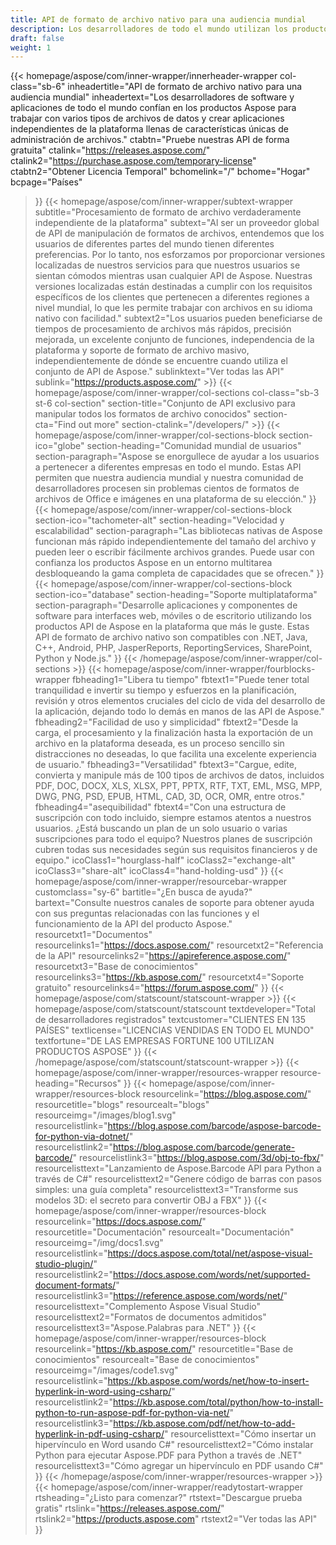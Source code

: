 ```yaml
---
title: API de formato de archivo nativo para una audiencia mundial
description: Los desarrolladores de todo el mundo utilizan los productos API de gestión de formatos de archivo nativos de Aspose para manipular documentos e imágenes en todas las plataformas populares.
draft: false
weight: 1
---
```

{{< homepage/aspose/com/inner-wrapper/innerheader-wrapper col-class="sb-6"
  inheadertitle="API de formato de archivo nativo para una audiencia mundial"
  inheadertext="Los desarrolladores de software y aplicaciones de todo el mundo confían en los productos Aspose para trabajar con varios tipos de archivos de datos y crear aplicaciones independientes de la plataforma llenas de características únicas de administración de archivos."
  ctabtn="Pruebe nuestras API de forma gratuita"
  ctalink="https://releases.aspose.com/"
  ctalink2="https://purchase.aspose.com/temporary-license"
  ctabtn2="Obtener Licencia Temporal"
  bchomelink="/"
  bchome="Hogar"
  bcpage="Países"
  >}}
   {{< homepage/aspose/com/inner-wrapper/subtext-wrapper
   subtitle="Procesamiento de formato de archivo verdaderamente independiente de la plataforma"
   subtext="Al ser un proveedor global de API de manipulación de formatos de archivos, entendemos que los usuarios de diferentes partes del mundo tienen diferentes preferencias. Por lo tanto, nos esforzamos por proporcionar versiones localizadas de nuestros servicios para que nuestros usuarios se sientan cómodos mientras usan cualquier API de Aspose. Nuestras versiones localizadas están destinadas a cumplir con los requisitos específicos de los clientes que pertenecen a diferentes regiones a nivel mundial, lo que les permite trabajar con archivos en su idioma nativo con facilidad."
   subtext2="Los usuarios pueden beneficiarse de tiempos de procesamiento de archivos más rápidos, precisión mejorada, un excelente conjunto de funciones, independencia de la plataforma y soporte de formato de archivo masivo, independientemente de dónde se encuentre cuando utiliza el conjunto de API de Aspose."
   sublinktext="Ver todas las API"
   sublink="https://products.aspose.com/" >}} 
{{< homepage/aspose/com/inner-wrapper/col-sections col-class="sb-3 st-6 col-section"
section-title="Conjunto de API exclusivo para manipular todos los formatos de archivo conocidos"
section-cta="Find out more"
section-ctalink="/developers/" >}}
{{< homepage/aspose/com/inner-wrapper/col-sections-block section-ico="globe"
section-heading="Comunidad mundial de usuarios"
section-paragraph="Aspose se enorgullece de ayudar a los usuarios a pertenecer a diferentes empresas en todo el mundo. Estas API permiten que nuestra audiencia mundial y nuestra comunidad de desarrolladores procesen sin problemas cientos de formatos de archivos de Office e imágenes en una plataforma de su elección."
>}}
{{< homepage/aspose/com/inner-wrapper/col-sections-block section-ico="tachometer-alt"
section-heading="Velocidad y escalabilidad"
section-paragraph="Las bibliotecas nativas de Aspose funcionan más rápido independientemente del tamaño del archivo y pueden leer o escribir fácilmente archivos grandes. Puede usar con confianza los productos Aspose en un entorno multitarea desbloqueando la gama completa de capacidades que se ofrecen."
>}}
{{< homepage/aspose/com/inner-wrapper/col-sections-block section-ico="database"
section-heading="Soporte multiplataforma"
section-paragraph="Desarrolle aplicaciones y componentes de software para interfaces web, móviles o de escritorio utilizando los productos API de Aspose en la plataforma que más le guste. Estas API de formato de archivo nativo son compatibles con .NET, Java, C++, Android, PHP, JasperReports, ReportingServices, SharePoint, Python y Node.js."
>}}
{{< /homepage/aspose/com/inner-wrapper/col-sections >}}
{{< homepage/aspose/com/inner-wrapper/fourblocks-wrapper
fbheading1="Libera tu tiempo"
fbtext1="Puede tener total tranquilidad e invertir su tiempo y esfuerzos en la planificación, revisión y otros elementos cruciales del ciclo de vida del desarrollo de la aplicación, dejando todo lo demás en manos de las API de Aspose."
fbheading2="Facilidad de uso y simplicidad"
fbtext2="Desde la carga, el procesamiento y la finalización hasta la exportación de un archivo en la plataforma deseada, es un proceso sencillo sin distracciones no deseadas, lo que facilita una excelente experiencia de usuario."
fbheading3="Versatilidad"
fbtext3="Cargue, edite, convierta y manipule más de 100 tipos de archivos de datos, incluidos PDF, DOC, DOCX, XLS, XLSX, PPT, PPTX, RTF, TXT, EML, MSG, MPP, DWG, PNG, PSD, EPUB, HTML, CAD, 3D, OCR, OMR, entre otros."
fbheading4="asequibilidad"
fbtext4="Con una estructura de suscripción con todo incluido, siempre estamos atentos a nuestros usuarios. ¿Está buscando un plan de un solo usuario o varias suscripciones para todo el equipo? Nuestros planes de suscripción cubren todas sus necesidades según sus requisitos financieros y de equipo."
icoClass1="hourglass-half" icoClass2="exchange-alt" icoClass3="share-alt" icoClass4="hand-holding-usd"
>}} 
{{< homepage/aspose/com/inner-wrapper/resourcebar-wrapper customclass="sy-6"
bartitle="¿En busca de ayuda?"
bartext="Consulte nuestros canales de soporte para obtener ayuda con sus preguntas relacionadas con las funciones y el funcionamiento de la API del producto Aspose."
resourcetxt1="Documentos"
resourcelinks1="https://docs.aspose.com/"
resourcetxt2="Referencia de la API"
resourcelinks2="https://apireference.aspose.com/"
resourcetxt3="Base de conocimientos"
resourcelinks3="https://kb.aspose.com/"
resourcetxt4="Soporte gratuito"
resourcelinks4="https://forum.aspose.com/"
>}}
{{< homepage/aspose/com/statscount/statscount-wrapper >}}
{{< homepage/aspose/com/statscount/statscount
textdeveloper="Total de desarrolladores registrados"
textcustomer="CLIENTES EN 135 PAÍSES"
textlicense="LICENCIAS VENDIDAS EN TODO EL MUNDO"
textfortune="DE LAS EMPRESAS FORTUNE 100 UTILIZAN PRODUCTOS ASPOSE"
>}}
{{< /homepage/aspose/com/statscount/statscount-wrapper >}}
{{< homepage/aspose/com/inner-wrapper/resources-wrapper
resource-heading="Recursos"
>}}
{{< homepage/aspose/com/inner-wrapper/resources-block resourcelink="https://blog.aspose.com/"
resourcetitle="blogs"
resourcealt="blogs"
resourceimg="/images/blog1.svg" resourcelistlink="https://blog.aspose.com/barcode/aspose-barcode-for-python-via-dotnet/" resourcelistlink2="https://blog.aspose.com/barcode/generate-barcode/" resourcelistlink3="https://blog.aspose.com/3d/obj-to-fbx/"
resourcelisttext="Lanzamiento de Aspose.Barcode API para Python a través de C#"
resourcelisttext2="Genere código de barras con pasos simples: una guía completa"
resourcelisttext3="Transforme sus modelos 3D: el secreto para convertir OBJ a FBX"
>}}
{{< homepage/aspose/com/inner-wrapper/resources-block resourcelink="https://docs.aspose.com/"
resourcetitle="Documentación"
resourcealt="Documentación"
resourceimg="/img/docs1.svg" resourcelistlink="https://docs.aspose.com/total/net/aspose-visual-studio-plugin/" resourcelistlink2="https://docs.aspose.com/words/net/supported-document-formats/" resourcelistlink3="https://reference.aspose.com/words/net/"
resourcelisttext="Complemento Aspose Visual Studio"
resourcelisttext2="Formatos de documentos admitidos"
resourcelisttext3="Aspose.Palabras para .NET"
>}}
{{< homepage/aspose/com/inner-wrapper/resources-block resourcelink="https://kb.aspose.com/"
resourcetitle="Base de conocimientos"
resourcealt="Base de conocimientos"
resourceimg="/images/code1.svg" resourcelistlink="https://kb.aspose.com/words/net/how-to-insert-hyperlink-in-word-using-csharp/" resourcelistlink2="https://kb.aspose.com/total/python/how-to-install-python-to-run-aspose-pdf-for-python-via-net/" resourcelistlink3="https://kb.aspose.com/pdf/net/how-to-add-hyperlink-in-pdf-using-csharp/"
resourcelisttext="Cómo insertar un hipervínculo en Word usando C#"
resourcelisttext2="Cómo instalar Python para ejecutar Aspose.PDF para Python a través de .NET"
resourcelisttext3="Cómo agregar un hipervínculo en PDF usando C#"
>}}
{{< /homepage/aspose/com/inner-wrapper/resources-wrapper >}}
{{< homepage/aspose/com/inner-wrapper/readytostart-wrapper
rtsheading="¿Listo para comenzar?"
rtstext="Descargue prueba gratis"
rtslink="https://releases.aspose.com/"
rtslink2="https://products.aspose.com"
rtstext2="Ver todas las API"
>}}
